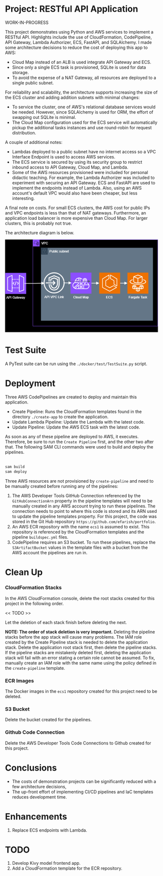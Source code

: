 # Project: RESTful API Application

WORK-IN-PROGRESS

This project demonstrates using Python and AWS services to implement a RESTful API. Highlights include the use of CloudFormation, CodePipeline, API Gateway, Lambda Authorizer, ECS, FastAPI, and SQLAlchemy. I made some architecture decisions to reduce the cost of deploying this app to AWS: 

* Cloud Map instead of an ALB is used integrate API Gateway and ECS.
* Since only a single ECS task is provisioned, SQLite is used for data storage. 
* To avoid the expense of a NAT Gateway, all resources are deployed to a single public subnet. 

For reliability and scalability, the architecture supports increasing the size of the ECS cluster and adding addition subnets with minimal changes:

* To service the cluster, one of AWS's relational database services would be needed. However, since SQLAlchemy is used for ORM, the effort of swapping out SQLite is minimal.
* The Cloud Map configuration used for the ECS service will automatically pickup the additional tasks instances and use round-robin for request distribution.

A couple of additional notes:

* Lambdas deployed to a public subnet have no internet access so a VPC Interface Endpoint is used to access AWS services.
* The ECS service is secured by using its security group to restrict inbound access to API Gateway, Cloud Map, and Lambda.   
* Some of the AWS resources provisioned were included for personal didactic teaching. For example, the Lambda Authorizer was included to experiment with securing an API Gateway. ECS and FastAPI are used to implement the endpoints instead of Lambda. Also, using an AWS account's default VPC would also have been cheaper, but less interesting.
 
A final note on costs. For small ECS clusters, the AWS cost for public IPs and VPC endpoints is less than that of NAT gateways. Furthermore, an application load balancer is more expensive than Cloud Map. For larger clusters, this is probably not true.

The architecture diagram is below.

<p align="center">
  <img src="./assets/img/nw1.png" />
</p>

# Test Suite

A PyTest suite can be run using the `./docker/test/TestSuite.py` script.

# Deployment

Three AWS CodePipelines are created to deploy and maintain this application.

- Create Pipeline: Runs the CloudFormation templates found in the directory `./create-app` to create the application.
- Update Lambda Pipeline: Update the Lambda with the latest code. 
- Update Pipeline: Update the AWS ECS task with the latest code. 

As soon as any of these pipeline are deployed to AWS, it executes. Therefore, be sure to run the `Create Pipeline` first, and the other two after that. The following SAM CLI commands were used to build and deploy the pipelines.

```bash

sam build
sam deploy

```

Three AWS resources are not provisioned by `create-pipeline` and need to be manually created before running any of the pipelines:

1. The AWS Developer Tools GitHub Connection referenced by the `GitHubConnectionArn` property in the pipeline templates will need to be manually created in any AWS account trying to run these pipelines. The connection needs to point to where this code is stored and its ARN used to update the pipeline templates property. For this project, the code was stored in the Git Hub repository `https://github.com/efarish/portfolio`. 
2. An AWS ECR repository with the name `ecs1` is assumed to exist. This repository is referenced by the CloudFormation templates and the pipeline `buildspec.yml` files.
3. CodePipeline requires an S3 bucket. To run these pipelines, replace the `S3ArtifactBucket` values in the template files with a bucket from the AWS account the pipelines are run in.

# Clean Up 

### CloudFormation Stacks

In the AWS CloudFormation console, delete the root stacks created for this project in the following order. 

<< TODO >> 

Let the deletion of each stack finish before deleting the next.

**NOTE: The order of stack deletion is very important.** Deleting the pipeline stacks before the app stack will cause many problems. The IAM role created by the Create Pipeline stack is needed to delete the application stack. Delete the application root stack first, then delete the pipeline stacks. If the pipeline stacks are mistakenly deleted first, deleting the application stack will fail with an error stating a certain role cannot be assumed. To fix, manually create an IAM role with the same name using the policy defined in the `create-pipeline` template.  

### ECR Images

The Docker images in the `ecs1` repository created for this project need to be deleted.

### S3 Bucket

Delete the bucket created for the pipelines.

### Github Code Connection

Delete the AWS Developer Tools Code Connections to Github created for this project.

# Conclusions

* The costs of demonstration projects can be significantly reduced with a few architecture decisions,
* The up-front effort of implementing CI/CD pipelines and IaC templates reduces development time.

# Enhancements

1. Replace ECS endpoints with Lambda.

# TODO

1. Develop Kivy model frontend app.
1. Add a CloudFormation template for the ECR repository.
